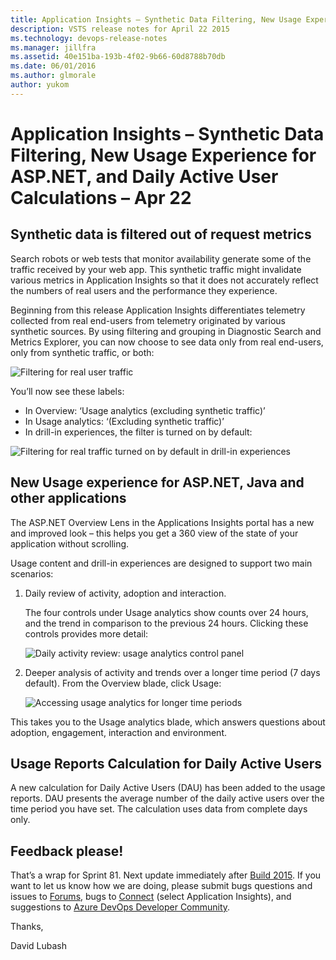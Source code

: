 ```yaml
---
title: Application Insights – Synthetic Data Filtering, New Usage Experience for ASP.NET, and Daily Active User Calculations – Apr 22
description: VSTS release notes for April 22 2015
ms.technology: devops-release-notes
ms.manager: jillfra
ms.assetid: 40e151ba-193b-4f02-9b66-60d8788b70db
ms.date: 06/01/2016
ms.author: glmorale
author: yukom
---
```


# Application Insights – Synthetic Data Filtering, New Usage Experience for ASP.NET, and Daily Active User Calculations – Apr 22

## Synthetic data is filtered out of request metrics

Search robots or web tests that monitor availability generate some of the traffic received by your web app. This synthetic traffic might invalidate various metrics in Application Insights so that it does not accurately reflect the numbers of real users and the performance they experience.

Beginning from this release Application Insights differentiates telemetry collected from real end-users from telemetry originated by various synthetic sources. By using filtering and grouping in Diagnostic Search and Metrics Explorer, you can now choose to see data only from real end-users, only from synthetic traffic, or both:

![Filtering for real user traffic](media/4_22_01.png)

You’ll now see these labels:

- In Overview: ‘Usage analytics (excluding synthetic traffic)’
- In Usage analytics: ‘(Excluding synthetic traffic)’
- In drill-in experiences, the filter is turned on by default:

![Filtering for real traffic turned on by default in drill-in experiences](media/4_22_02.png)

## New Usage experience for ASP.NET, Java and other applications

The ASP.NET Overview Lens in the Applications Insights portal has a new and improved look – this helps you get a 360 view of the state of your application without scrolling.

Usage content and drill-in experiences are designed to support two main scenarios:

1. Daily review of activity, adoption and interaction.

   The four controls under Usage analytics show counts over 24 hours, and the trend in comparison to the previous 24 hours. Clicking these controls provides more detail:

   ![Daily activity review: usage analytics control panel](media/4_22_03.png)

2. Deeper analysis of activity and trends over a longer time period (7 days default). From the Overview blade, click Usage:

   ![Accessing usage analytics for longer time periods](media/4_22_04.png)

This takes you to the Usage analytics blade, which answers questions about adoption, engagement, interaction and environment.

## Usage Reports Calculation for Daily Active Users

A new calculation for Daily Active Users (DAU) has been added to the usage reports. DAU presents the average number of the daily active users over the time period you have set. The calculation uses data from complete days only.

## Feedback please!

That’s a wrap for Sprint 81. Next update immediately after [Build 2015](https://www.buildwindows.com/). If you want to let us know how we are doing, please submit bugs questions and issues to [Forums](https://social.msdn.microsoft.com/Forums/vstudio/home?forum=ApplicationInsights), bugs to [Connect](https://connect.microsoft.com/VisualStudio) (select Application Insights), and suggestions to [Azure DevOps Developer Community](https://developercommunity.visualstudio.com/spaces/21/index.html).

Thanks,

David Lubash
